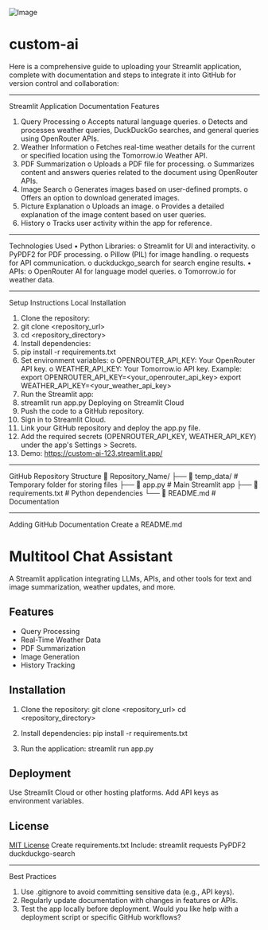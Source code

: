 ![Image](https://github.com/user-attachments/assets/83ce3945-9102-4c78-b87d-4ab35aec29e1)
# custom-ai
Here is a comprehensive guide to uploading your Streamlit application, complete with documentation and steps to integrate it into GitHub for version control and collaboration:
________________________________________
Streamlit Application Documentation
Features
1.	Query Processing
o	Accepts natural language queries.
o	Detects and processes weather queries, DuckDuckGo searches, and general queries using OpenRouter APIs.
2.	Weather Information
o	Fetches real-time weather details for the current or specified location using the Tomorrow.io Weather API.
3.	PDF Summarization
o	Uploads a PDF file for processing.
o	Summarizes content and answers queries related to the document using OpenRouter APIs.
4.	Image Search
o	Generates images based on user-defined prompts.
o	Offers an option to download generated images.
5.	Picture Explanation
o	Uploads an image.
o	Provides a detailed explanation of the image content based on user queries.
6.	History
o	Tracks user activity within the app for reference.
________________________________________
Technologies Used
•	Python Libraries: 
o	Streamlit for UI and interactivity.
o	PyPDF2 for PDF processing.
o	Pillow (PIL) for image handling.
o	requests for API communication.
o	duckduckgo_search for search engine results.
•	APIs: 
o	OpenRouter AI for language model queries.
o	Tomorrow.io for weather data.
________________________________________
Setup Instructions
Local Installation
1.	Clone the repository:
2.	git clone <repository_url>
3.	cd <repository_directory>
4.	Install dependencies:
5.	pip install -r requirements.txt
6.	Set environment variables:
o	OPENROUTER_API_KEY: Your OpenRouter API key.
o	WEATHER_API_KEY: Your Tomorrow.io API key.
Example:
export OPENROUTER_API_KEY=<your_openrouter_api_key>
export WEATHER_API_KEY=<your_weather_api_key>
7.	Run the Streamlit app:
8.	streamlit run app.py
Deploying on Streamlit Cloud
1.	Push the code to a GitHub repository.
2.	Sign in to Streamlit Cloud.
3.	Link your GitHub repository and deploy the app.py file.
4.	Add the required secrets (OPENROUTER_API_KEY, WEATHER_API_KEY) under the app's Settings > Secrets.
5.	Demo: https://custom-ai-123.streamlit.app/
________________________________________
GitHub Repository Structure
📂 Repository_Name/
├── 📂 temp_data/                  # Temporary folder for storing files
├── 📄 app.py                      # Main Streamlit app
├── 📄 requirements.txt            # Python dependencies
└── 📄 README.md                   # Documentation
________________________________________
Adding GitHub Documentation
Create a README.md
# Multitool Chat Assistant

A Streamlit application integrating LLMs, APIs, and other tools for text and image summarization, weather updates, and more.

## Features
- Query Processing
- Real-Time Weather Data
- PDF Summarization
- Image Generation
- History Tracking

## Installation
1. Clone the repository:
git clone <repository_url> cd <repository_directory>
2. Install dependencies:
pip install -r requirements.txt

3. Run the application:
streamlit run app.py

## Deployment
Use Streamlit Cloud or other hosting platforms. Add API keys as environment variables.

## License
[MIT License](LICENSE)
Create requirements.txt
Include:
streamlit
requests
PyPDF2
duckduckgo-search
________________________________________
Best Practices
1.	Use .gitignore to avoid committing sensitive data (e.g., API keys).
2.	Regularly update documentation with changes in features or APIs.
3.	Test the app locally before deployment.
Would you like help with a deployment script or specific GitHub workflows?

